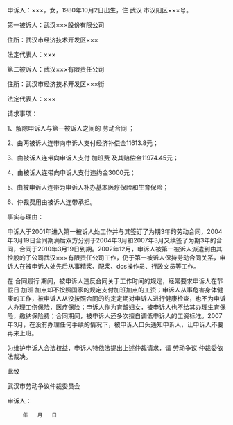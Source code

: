 
 


申诉人：×××，女，1980年10月2日出生，住
武汉
市汉阳区×××号。

第一被诉人：武汉×××股份有限公司

住所：武汉市经济技术开发区×××

法定代表人：×××


第二被诉人：武汉×××有限责任公司

住所：武汉市经济技术开发区×××街

法定代表人：×××    

请求事项：

1、解除申诉人与第一被诉人之间的
劳动合同
；

2、由两被诉人连带向申诉人支付经济补偿金11613.8元；

3、由被诉人连带向申诉人支付
加班费
及其赔偿金11974.45元；

4、由被诉人连带向申诉人支付违约金3000元；

5、由被申诉人连带为申诉人补办基本医疗保险和生育保险；

6、仲裁费用由被诉人连带承担。

事实与理由：

申诉人于2001年进入第一被诉人处工作并与其签订了为期3年的劳动合同，2004年3月19日合同期满后双方分别于2004年3月和2007年3月又续签了为期3年的合同，合同于2010年3月19日到期。2002年12月，申诉人被第一被诉人派遣到由其控股的子公司武汉×××有限责任公司工作，仍于第一被诉人保持劳动合同关系，申诉人在被申诉人处先后从事精浆、配浆、dcs操作员、行政文员等工作。

在
合同履行
期间，被申诉人违反合同关于工作时间的规定，经常要求申诉人在节假日
加班
加点却不按照国家的规定支付加班加点的工资；申诉人从事危害身体健康的工作，被申诉人从没按照合同的约定定期对申诉人进行健康检查，也不为申诉人办理工伤保险，医疗保险；申诉人作为育龄妇女，被申诉人也不给其办理生育保险，缴纳保险费；合同期间，被申诉人还多次擅自调低申诉人的工资标准。2007年3月，在没有办理任何手续的情况下，被申诉人口头通知申诉人，让申诉人不要再来上班。

为维护申诉人合法权益，申诉人特依法提出上述仲裁请求，请
劳动争议
仲裁委依法裁决。

此致

武汉市劳动争议仲裁委员会

申诉人：




         年   月   日

 


 

 
 
 
 
 
  


  
 

  


  


  
 
 
 
 


